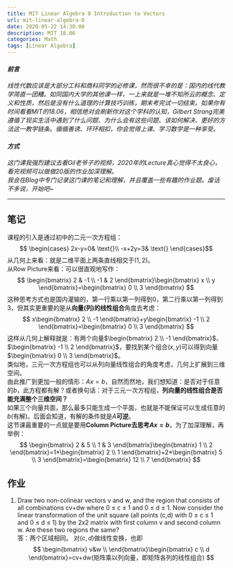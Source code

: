 ```yaml
---
title: MIT Linear Algebra 0 Introduction to Vectors
url: mit-linear-algebra-0
date: 2020-05-22 14:30:00
description: MIT 18.06
categories: Math
tags: [Linear Algebra]
---
```


#### *前言*
*线性代数应该是大部分工科和商科同学的必修课，然而很不幸的是：国内的线代教学简直一团糟。如同国内大学的其他课一样，一上来就是一堆不知所云的概念、定义和性质，然后是没有什么道理的计算技巧训练，期末考完试一切结束。如果你有时间看看MIT的18.06，相信绝对会刷新你对这个学科的认知，Gilbert Strang完美遵循了现实生活中遇到了什么问题、为什么会有这些问题、该如何解决、更好的方法这一教学链条。循循善诱、环环相扣，你会觉得上课、学习数学是一种享受。*

#### *方式*
*这门课我强烈建议去看Gil老爷子的视频，2020年的Lecture真心觉得不太良心，看完视频可以做做20版的作业加深理解。  
我会在Blog中专门记录这门课的笔记和理解，并且覆盖一些有趣的作业题。废话不多说，开始吧~*

---

## 笔记
课程的引入是通过初中的二元一次方程组：
$$
\begin{cases}
2x-y=0& \text{}\\
-x+2y=3& \text{}
\end{cases}$$
从几何上来看：就是二维平面上两条直线相交于$(1,2)$。  
从Row Picture来看：可以很直观地写作：
$$
\begin{bmatrix}
   2 & -1 \\
   -1 & 2
  \end{bmatrix}\begin{bmatrix}
   x \\
   y
  \end{bmatrix}=\begin{bmatrix}
   0 \\
   3
  \end{bmatrix}
$$
这种思考方式也是国内灌输的，第一行乘以第一列得到0，第二行乘以第一列得到3，但其实更重要的是从**向量(列)的线性组合**角度去考虑：
$$
x\begin{bmatrix}
   2 \\
   -1
  \end{bmatrix}+y\begin{bmatrix}
   -1 \\
   2
  \end{bmatrix}=\begin{bmatrix}
   0 \\
   3
  \end{bmatrix}
$$
这样从几何上解释就是：有两个向量$\begin{bmatrix}
   2 \\
   -1
  \end{bmatrix}$、$\begin{bmatrix}
   -1 \\
   2
  \end{bmatrix}$，要找到某个组合$(x,y)$可以得到向量$\begin{bmatrix}
   0 \\
   3
  \end{bmatrix}$。  
  类似地，三元一次方程组也可以从列向量线性组合的角度考虑，几何上扩展到三维空间。  
  由此推广到更加一般的情形：$Ax=b$，自然而然地，我们想知道：是否对于任意的$b$，此方程都有解？或者换句话：对于三元一次方程组，**列向量的线性组合是否能充满整个三维空间？**  
  如果三个向量共面，那么最多只能生成一个平面，也就是不能保证可以生成任意的$b$(有解)。后面会知道，有解的条件就是$A$**可逆**。  
  这节课最重要的一点就是要用**Column Picture去思考$Ax=b$**，为了加深理解，再举例：
  $$
\begin{bmatrix}
   2 & 5 \\
   1 & 3
  \end{bmatrix}\begin{bmatrix}
   1 \\
   2
  \end{bmatrix}=1*\begin{bmatrix}
   2 \\
   1
  \end{bmatrix}+2*\begin{bmatrix}
   5 \\
   3
  \end{bmatrix}=\begin{bmatrix}
   12 \\
   7
  \end{bmatrix}
$$

## 作业

 1. Draw two non-colinear vectors v and w, and the region that consists of all combinations cv+dw where 0 ≤ c ≤ 1  and 0 ≤ d ≤ 1.  Now consider the linear transformation of the unit square (all points (c,d) with  0 ≤ c ≤ 1 and  0 ≤ d ≤ 1)  by the 2x2 matrix with first column v and second column w.  Are these two regions the same?  
答：两个区域相同。
对$(c,d)$做线性变换，也即
$$
\begin{bmatrix}
   v&w \\
  \end{bmatrix}\begin{bmatrix}
   c \\
   d
  \end{bmatrix}=cv+dw(矩阵乘以列向量，即矩阵各列的线性组合)
$$
